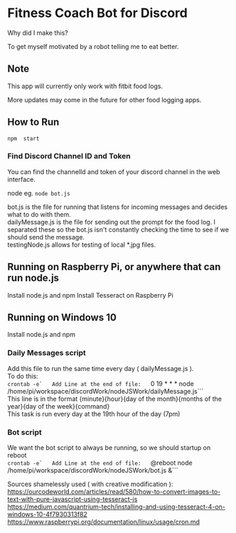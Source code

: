 
# Fitness Coach Bot for Discord
Why did I make this?  

To get myself motivated by a robot telling me to eat better.  

## Note
This app will currently only work with fitbit food logs.  

More updates may come in the future for other food logging apps.

## How to Run
```npm  start```
### Find Discord Channel ID and Token
You can find the channelId and token of your discord channel in the web interface.  

node <fileNameOfChoice>
eg. ```node bot.js```

bot.js is the file for running that listens for incoming messages and decides what to do with them.  
dailyMessage.js is the file for sending out the prompt for the food log. I separated these so the bot.js isn't constantly  checking the time to see if we should send the message.  
testingNode.js allows for testing of local *.jpg files.  

## Running on Raspberry Pi, or anywhere that can run node.js
Install node.js and npm
Install Tesseract on Raspberry Pi  

## Running on Windows 10
Install node.js and npm

### Daily Messages script
Add this file to run the same time every day ( dailyMessage.js ).  
To do this:  
```crontab -e`  
Add Line at the end of file:  
```0 19 * * * node /home/pi/workspace/discordWork/nodeJSWork/dailyMessage.js```  
This line is in the format {minute}{hour}{day of the month}{months of the year}{day of the week}{command}  
This task is run every day at the 19th hour of the day (7pm)  

### Bot script
We want the bot script to always be running, so we should startup on reboot  
```crontab -e`  
Add Line at the end of file:  
```@reboot node /home/pi/workspace/discordWork/nodeJSWork/bot.js &```  

Sources shamelessly used ( with creative modification ):  
https://ourcodeworld.com/articles/read/580/how-to-convert-images-to-text-with-pure-javascript-using-tesseract-js  
https://medium.com/quantrium-tech/installing-and-using-tesseract-4-on-windows-10-4f7930313f82  
https://www.raspberrypi.org/documentation/linux/usage/cron.md  